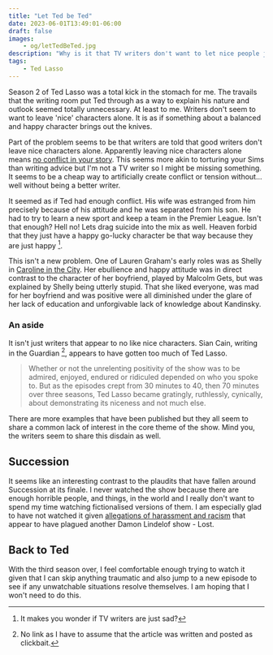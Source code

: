 ```yaml
---
title: "Let Ted be Ted"
date: 2023-06-01T13:49:01-06:00
draft: false
images:
    - og/letTedBeTed.jpg
description: "Why is it that TV writers don't want to let nice people just be nice?"
tags:
    - Ted Lasso
---
```


Season 2 of Ted Lasso was a total kick in the stomach for me. The travails that the writing room put Ted through as a way to explain his nature and outlook seemed totally unnecessary. At least to me. Writers don't seem to want to leave 'nice' characters alone. It is as if something about a balanced and happy character brings out the knives. 

Part of the problem seems to be that writers are told that good writers don't leave nice characters alone. Apparently leaving nice characters alone means [no conflict in your story](https://www.helpingwritersbecomeauthors.com/why-nice-characters-equal-no-conflict/). This seems more akin to torturing your Sims than writing advice but I'm not a TV writer so I might be missing something. It seems to be a cheap way to artificially create conflict or tension without... well without being a better writer.

It seemed as if Ted had enough conflict. His wife was estranged from him precisely because of his attitude and he was separated from his son. He had to try to learn a new sport and keep a team in the Premier League. Isn't that enough? Hell no! Lets drag suicide into the mix as well. Heaven forbid that they just have a happy go-lucky character be that way because they are just happy [^1]. 

This isn't a new problem. One of Lauren Graham's early roles was as Shelly in [Caroline in the City](https://www.imdb.com/title/tt0111910/). Her ebullience and happy attitude was in direct contrast to the character of her boyfriend, played by Malcolm Gets, but was explained by Shelly being utterly stupid. That she liked everyone, was mad for her boyfriend and was positive were all diminished under the glare of her lack of education and unforgivable lack of knowledge about Kandinsky.

### An aside

It isn't just writers that appear to no like nice characters. Sian Cain, writing in the Guardian [^2], appears to have gotten too much of Ted Lasso.

> Whether or not the unrelenting positivity of the show was to be admired, enjoyed, endured or ridiculed depended on who you spoke to. But as the episodes crept from 30 minutes to 40, then 70 minutes over three seasons, Ted Lasso became gratingly, ruthlessly, cynically, about demonstrating its niceness and not much else.

There are more examples that have been published but they all seem to share a common lack of interest in the core theme of the show. Mind you, the writers seem to share this disdain as well. 

## Succession

It seems like an interesting contrast to the plaudits that have fallen around Succession at its finale. I never watched the show because there are enough horrible people, and things, in the world and I really don't want to spend my time watching fictionalised versions of them. I am especially glad to have not watched it given [allegations of harassment and racism](https://variety.com/2023/tv/news/lost-showrunners-racism-toxic-writers-room-damon-lindelof-1235628095/) that appear to have plagued another Damon Lindelof show - Lost. 

## Back to Ted

With the third season over, I feel comfortable enough trying to watch it given that I can skip anything traumatic and also jump to a new episode to see if any unwatchable situations resolve themselves. I am hoping that I won't need to do this. 


[^1]: It makes you wonder if TV writers are just sad?
[^2]: No link as I have to assume that the article was written and posted as clickbait. 